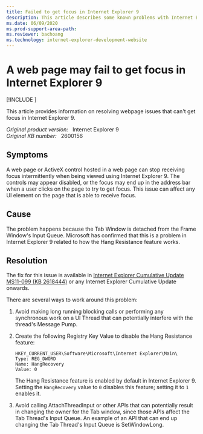 ```yaml
---
title: Failed to get focus in Internet Explorer 9
description: This article describes some known problems with Internet Explorer 9's Hang Resistance Feature.
ms.date: 06/09/2020
ms.prod-support-area-path: 
ms.reviewer: bachoang
ms.technology: internet-explorer-development-website
---
```

# A web page may fail to get focus in Internet Explorer 9

[!INCLUDE [](../includes/browsers-important.md)]

This article provides information on resolving webpage issues that can't get focus in Internet Explorer 9.

_Original product version:_ &nbsp; Internet Explorer 9  
_Original KB number:_ &nbsp; 2600156

## Symptoms

A web page or ActiveX control hosted in a web page can stop receiving focus intermittently when being viewed using Internet Explorer 9. The controls may appear disabled, or the focus may end up in the address bar when a user clicks on the page to try to get focus. This issue can affect any UI element on the page that is able to receive focus.

## Cause

The problem happens because the Tab Window is detached from the Frame Window's Input Queue. Microsoft has confirmed that this is a problem in Internet Explorer 9 related to how the Hang Resistance feature works.

## Resolution

The fix for this issue is available in [Internet Explorer Cumulative Update MS11-099 (KB 2618444)](/security-updates/Securitybulletins/2011/ms11-099) or any Internet Explorer Cumulative Update onwards.

There are several ways to work around this problem:

1. Avoid making long running blocking calls or performing any synchronous work on a UI Thread that can potentially interfere with the thread's Message Pump.

2. Create the following Registry Key Value to disable the Hang Resistance feature:

    ```console
    HKEY_CURRENT_USER\Software\Microsoft\Internet Explorer\Main\
    Type: REG_DWORD
    Name: HangRecovery
    Value: 0
    ```

    The Hang Resistance feature is enabled by default in Internet Explorer 9. Setting the `HangRecovery` value to `0` disables this feature; setting it to `1` enables it.

3. Avoid calling AttachThreadInput or other APIs that can potentially result in changing the owner for the Tab window, since those APIs affect the Tab Thread's Input Queue. An example of an API that can end up changing the Tab Thread's Input Queue is SetWindowLong.

